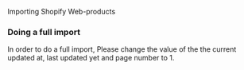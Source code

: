 Importing Shopify Web-products

### Doing a full import

In order to do a full import, Please change the value of the the current updated at, last updated yet and page number to 1.

